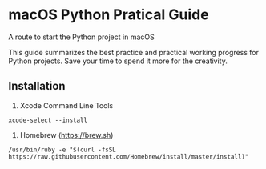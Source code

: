# macOS Python Pratical Guide
A route to start the Python project in macOS

This guide summarizes the best practice and practical working progress for Python projects.
Save your time to spend it more for the creativity.

## Installation
1. Xcode Command Line Tools 
```
xcode-select --install
```
1. Homebrew (https://brew.sh)
```
/usr/bin/ruby -e "$(curl -fsSL https://raw.githubusercontent.com/Homebrew/install/master/install)"
``` 

